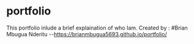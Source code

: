# portfolio
This portfolio inlude a brief explaination of who Iam.
Created by :
#Brian Mbugua Nderitu 
--https://brianmbugua5693.github.io/portfolio/
